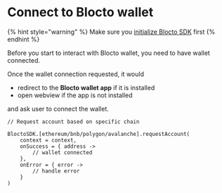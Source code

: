 # Connect to Blocto wallet

{% hint style="warning" %}
Make sure you [initialize Blocto SDK](getting-started.md) first
{% endhint %}

Before you start to interact with Blocto wallet, you need to have wallet connected.

Once the wallet connection requested, it would

* redirect to the **Blocto wallet app** if it is installed
* open webview if the app is not installed

and ask user to connect the wallet.

```
// Request account based on specific chain

BloctoSDK.[ethereum/bnb/polygon/avalanche].requestAccount(
    context = context,
    onSuccess = { address ->
        // wallet connected
    },
    onError = { error ->
        // handle error
    }
)
```
